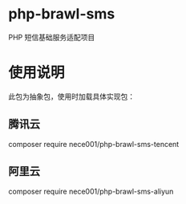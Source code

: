 # php-brawl-sms
PHP 短信基础服务适配项目

# 使用说明

此包为抽象包，使用时加载具体实现包：

## 腾讯云
composer require nece001/php-brawl-sms-tencent

## 阿里云
composer require nece001/php-brawl-sms-aliyun